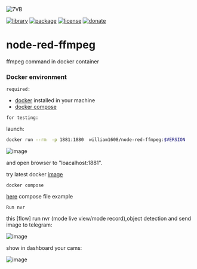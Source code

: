 ![7VB](https://github.com/william89731/node-red-ffmpeg/assets/68069659/6357878b-902b-4f3e-8d46-876dc61be7ff)

[![library](https://img.shields.io/badge/nodered-latest-red)](https://nodered.org/)
[![package](https://img.shields.io/badge/docker-latest-blue)](https://docs.docker.com/get-docker/)
[![license](https://img.shields.io/badge/license-Apache--2.0-yellowgreen)](https://apache.org/licenses/LICENSE-2.0)
[![donate](https://img.shields.io/badge/donate-wango-blue)](https://www.wango.org/donate.aspx)

# node-red-ffmpeg
ffmpeg command in docker container

### Docker environment

```required:```
- [docker](https://docs.docker.com/get-docker/) installed in your machine
- [docker compose ](https://docs.docker.com/compose/)

```for testing:```
  
launch:
```bash
docker run --rm  -p 1881:1880  william1608/node-red-ffmpeg:$VERSION
```
![image](https://github.com/william89731/node-red-ffmpeg/assets/68069659/85468ec1-54f2-466f-a14b-0893b2915cf7)


and open browser to "loacalhost:1881".

try latest docker [image](https://hub.docker.com/r/william1608/node-red-ffmpeg/tags) 

```docker compose```
 
 [here]() compose file example

```Run nvr```

this [flow] run nvr (mode live view/mode record),object detection and send image to telegram:  
 
![image](https://github.com/william89731/node-red-ffmpeg/assets/68069659/53d27bd4-a421-47da-b6a4-a6fc22858a84)


show in dashboard your cams:

![image](https://github.com/william89731/node-red-ffmpeg/assets/68069659/5eb7a2d1-0498-4a86-a786-c2340d8d0f9a)






  
